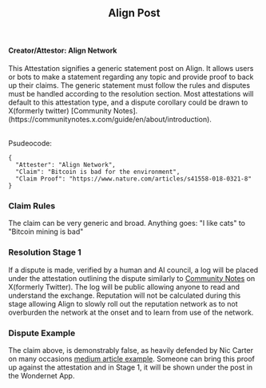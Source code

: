 <h2 align="center">Align Post </h2><br />

<h4>Creator/Attestor: Align Network</h4>
This Attestation signifies a generic statement post on Align. It allows users or bots to make a statement regarding any topic and provide proof to back up their claims. The generic statement must follow the rules and disputes must be handled according to the resolution section. Most attestations will default to this attestation type, and a dispute corollary could be drawn to X(formerly twitter) [Community Notes].(https://communitynotes.x.com/guide/en/about/introduction). 
<br/><br />

Psudeocode:

```
{
  "Attester": "Align Network",
  "Claim": "Bitcoin is bad for the environment",
  "Claim Proof": "https://www.nature.com/articles/s41558-018-0321-8"
}
```

### Claim Rules

The claim can be very generic and broad. Anything goes: "I like cats" to "Bitcoin mining is bad"

### Resolution Stage 1

If a dispute is made, verified by a human and AI council, a log will be placed under the attestation outlining the dispute similarly to [Community Notes](https://communitynotes.x.com/guide/en/about/introduction) on X(formerly Twitter). The log will be public allowing anyone to read and understand the exchange. Reputation will not be calculated during this stage allowing Align to slowly roll out the reputation network as to not overburden the network at the onset and to learn from use of the network.

### Dispute Example

The claim above, is demonstrably false, as heavily defended by Nic Carter on many occasions [medium article example](https://medium.com/@nic__carter/comments-on-the-white-house-report-on-the-climate-implications-of-crypto-mining-8d65d30ec942). Someone can bring this proof up against the attestation and in Stage 1, it will be shown under the post in the Wondernet App.








